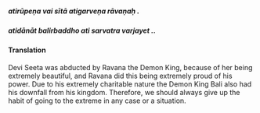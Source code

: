 ##### atirūpeṇa vai sītā atigarveṇa rāvaṇaḥ .
##### atidānāt balirbaddho ati sarvatra varjayet ..

#### Translation

Devi Seeta was abducted by Ravana the Demon King, because of her being extremely beautiful, and  Ravana did this  being extremely proud of his power.   Due to his extremely charitable nature the Demon King Bali also had his downfall from his kingdom.  Therefore, we should always give up the habit of going to the extreme in any case or a situation.